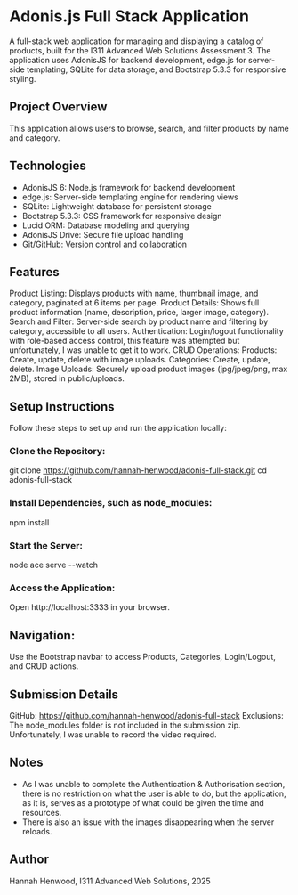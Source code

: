 # Adonis.js Full Stack Application
A full-stack web application for managing and displaying a catalog of products, built for the I311 Advanced Web Solutions Assessment 3. The application uses AdonisJS for backend development, edge.js for server-side templating, SQLite for data storage, and Bootstrap 5.3.3 for responsive styling.
## Project Overview
This application allows users to browse, search, and filter products by name and category.

## Technologies

- AdonisJS 6: Node.js framework for backend development
- edge.js: Server-side templating engine for rendering views
- SQLite: Lightweight database for persistent storage
- Bootstrap 5.3.3: CSS framework for responsive design
- Lucid ORM: Database modeling and querying
- AdonisJS Drive: Secure file upload handling
- Git/GitHub: Version control and collaboration

## Features

Product Listing: Displays products with name, thumbnail image, and category, paginated at 6 items per page.
Product Details: Shows full product information (name, description, price, larger image, category).
Search and Filter: Server-side search by product name and filtering by category, accessible to all users.
Authentication: Login/logout functionality with role-based access control, this feature was attempted but unfortunately, I was unable to get it to work.
CRUD Operations:
Products: Create, update, delete with image uploads.
Categories: Create, update, delete.
Image Uploads: Securely upload product images (jpg/jpeg/png, max 2MB), stored in public/uploads.


## Setup Instructions
Follow these steps to set up and run the application locally:

### Clone the Repository:
git clone https://github.com/hannah-henwood/adonis-full-stack.git
cd adonis-full-stack


### Install Dependencies, such as node_modules:
npm install

### Start the Server:
node ace serve --watch


### Access the Application:

Open http://localhost:3333 in your browser.

## Navigation:
Use the Bootstrap navbar to access Products, Categories, Login/Logout, and CRUD actions.

## Submission Details

GitHub: https://github.com/hannah-henwood/adonis-full-stack
Exclusions: The node_modules folder is not included in the submission zip.
Unfortunately, I was unable to record the video required.

## Notes
- As I was unable to complete the Authentication & Authorisation section, there is no restriction on what the user is able to do, but the application, as it is, serves as a prototype of what could be given the time and resources.
- There is also an issue with the images disappearing when the server reloads.


## Author
Hannah Henwood, I311 Advanced Web Solutions, 2025
